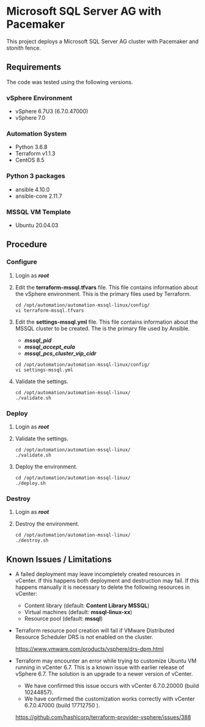 # Microsoft SQL Server AG with Pacemaker

This project deploys a Microsoft SQL Server AG cluster with Pacemaker and stonith fence.

## Requirements
The code was tested using the following versions.

### vSphere Environment
* vSphere 6.7U3 (6.7.0.47000)
* vSphere 7.0

### Automation System
* Python 3.6.8
* Terraform v1.1.3
* CentOS 8.5

### Python 3 packages
* ansible 4.10.0
* ansible-core 2.11.7 

### MSSQL VM Template
* Ubuntu 20.04.03 

## Procedure

### Configure
1. Login as ***root***

2. Edit the **terraform-mssql.tfvars** file. This file contains information about the vSphere environment. This is the primary files used by Terraform.
    ```console
    cd /opt/automation/automation-mssql-linux/config/
    vi terraform-mssql.tfvars
    ```   

3. Edit the **settings-mssql.yml** file. This file contains information about the MSSQL cluster to be created. The is the primary file used by Ansible. 
   * ***mssql_pid***
   * ***mssql_accept_eula*** 
   * ***mssql_pcs_cluster_vip_cidr***
    ```console
    cd /opt/automation/automation-mssql-linux/config/
    vi settings-mssql.yml
    ```

4. Validate the settings.
   ```console
   cd /opt/automation/automation-mssql-linux/
   ./validate.sh
   ```

### Deploy
1. Login as ***root***

2. Validate the settings.
   ```console
   cd /opt/automation/automation-mssql-linux/
   ./validate.sh
   ```

3. Deploy the environment.
   ```console
   cd /opt/automation/automation-mssql-linux/
   ./deploy.sh
   ```

### Destroy
1. Login as ***root*** 

2. Destroy the environment.
    ```console
    cd /opt/automation/automation-mssql-linux/
    ./destroy.sh
    ```   


## Known Issues / Limitations
* A failed deployment may leave incompletely created resources in vCenter. If this happens both deployment and destruction may fail. If this happens manually it is necessary to delete the following resources in vCenter:
  * Content library (default: **Content Library MSSQL**)
  * Virtual machines (default: **mssql-linux-xx**)
  * Resource pool (default: **mssql**)


* Terraform resource pool creation will fail if VMware Distributed Resource Scheduler DRS is not enabled on the cluster. 

  https://www.vmware.com/products/vsphere/drs-dpm.html


* Terraform may encounter an error while trying to customize Ubuntu VM running in vCenter 6.7. This is a known issue with earlier release of vSphere 6.7. The solution is an upgrade to a newer version of vCenter. 
  * We have confirmed this issue occurs with vCenter 6.7.0.20000 (build 10244857). 
  * We have confirmed the customization works correctly with vCenter 6.7.0.47000 (build 17712750 ).

  https://github.com/hashicorp/terraform-provider-vsphere/issues/388


